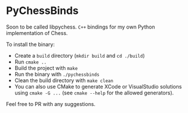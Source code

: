 # PyChessBinds

Soon to be called libpychess. `C++` bindings for my own Python implementation of Chess.

To install the binary:
- Create a `build` directory (`mkdir build` and `cd ./build`)
- Run `cmake ..`
- Build the project with `make`
- Run the binary with `./pychessbinds`
- Clean the build directory with `make clean`
- You can also use CMake to generate XCode or VisualStudio solutions using `cmake -G ...` (see `cmake --help` for the allowed generators).

Feel free to PR with any suggestions.
